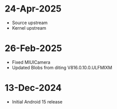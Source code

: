 # 24-Apr-2025
- Source upstream
- Kernel upstream

# 26-Feb-2025
- Fixed MIUICamera
- Updated Blobs from diting V816.0.10.0.ULFMIXM

# 13-Dec-2024
- Initial Android 15 release
